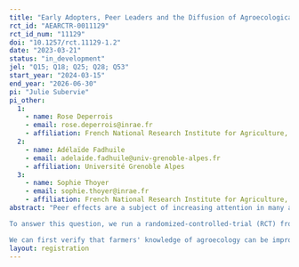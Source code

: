 ```yaml
---
title: "Early Adopters, Peer Leaders and the Diffusion of Agroecological Knowledge"
rct_id: "AEARCTR-0011129"
rct_id_num: "11129"
doi: "10.1257/rct.11129-1.2"
date: "2023-03-21"
status: "in_development"
jel: "Q15; Q18; Q25; Q28; Q53"
start_year: "2024-03-15"
end_year: "2026-06-30"
pi: "Julie Subervie"
pi_other:
  1:
    - name: Rose Deperrois
    - email: rose.deperrois@inrae.fr
    - affiliation: French National Research Institute for Agriculture, Food and Environment (INRAE)
  2:
    - name: Adélaïde Fadhuile
    - email: adelaide.fadhuile@univ-grenoble-alpes.fr
    - affiliation: Université Grenoble Alpes
  3:
    - name: Sophie Thoyer
    - email: sophie.thoyer@inrae.fr
    - affiliation: French National Research Institute for Agriculture, Food and Environment (INRAE)
abstract: "Peer effects are a subject of increasing attention in many areas of economics research. Influence from peers can indeed generate social multiplier effects, whereby an initial investment targeting one small group can lead to larger changes, since individuals close to the target group tend to imitate them and learn from their experience. When it comes to the green transition in agriculture, the diffusion of new knowledge through peers could play a crucial role in promoting the adoption of agroecological practices. However, the conditions for successful peer learning in this context are still poorly understood. In particular, it is unknown whether the profile of the first individuals in peer groups to receive information affects its diffusion to other peers.
To answer this question, we run a randomized-controlled-trial (RCT) from a large sample of voluntary French farmers, where individuals are randomly assigned to peer groups and receive informative content for 18 months through a digital platform. Only one farmer per peer group receives the information directly, serving as the injection point of the group. Treatment varies depending on the profile of the designated injection point, which is either chosen randomly among early adopters of agroecological practices (Treatment~A) or among ordinary peers (Treatment~B). Farmers assigned to the control arm are also placed in peer groups but they receive no specific information on innovative practices (Treatment~C).
We can first verify that farmers' knowledge of agroecology can be improved by injecting informative content using a digital platform. In addition, we can measure the sharing of information between peers and test the hypothesis that receiving second-hand information can improve knowledge level. A major advantage of this protocol is that it can test the hypothesis that early adopters do better than ordinary peers, whether it is improving their own knowledge or transmitting newly acquired knowledge to their peers. Focusing on ordinary peers who receive information second-hand, who are the most representative farmers and therefore the target of public programs outside the experiment, we can further verify whether they acquire more knowledge when the information comes from an early adopter rather than from another ordinary peer."
layout: registration
---
```


